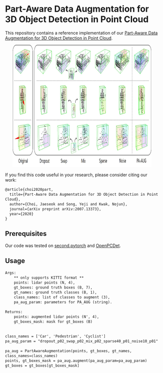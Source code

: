 # Part-Aware Data Augmentation for 3D Object Detection in Point Cloud

This repository contains a reference implementation of our [Part-Aware Data Augmentation for 3D Object Detection in Point Cloud](https://arxiv.org/abs/2007.13373).

<p align="center">
  <img src="docs/methods.jpg" width="90%" height="400">
</p>


If you find this code useful in your research, please consider citing our work:
```
@article{choi2020part,
  title={Part-Aware Data Augmentation for 3D Object Detection in Point Cloud},
  author={Choi, Jaeseok and Song, Yeji and Kwak, Nojun},
  journal={arXiv preprint arXiv:2007.13373},
  year={2020}
}
```
## Prerequisites
Our code was tested on [second.pytorch](https://github.com/traveller59/second.pytorch) and [OpenPCDet](https://github.com/open-mmlab/OpenPCDet).

## Usage
```
Args:
    ** only supports KITTI format **
    points: lidar points (N, 4), 
    gt_boxes: ground truth boxes (B, 7),
    gt_names: ground truth classes (B, 1), 
    class_names: list of classes to augment (3),
    pa_aug_param: parameters for PA_AUG (string).

Returns:
    points: augmented lidar points (N', 4),
    gt_boxes_mask: mask for gt_boxes (B)


class_names = ['Car', 'Pedestrian', 'Cyclist']
pa_aug_param = "dropout_p02_swap_p02_mix_p02_sparse40_p01_noise10_p01"

pa_aug = PartAwareAugmentation(points, gt_boxes, gt_names, class_names=class_names)
points, gt_boxes_mask = pa_aug.augment(pa_aug_param=pa_aug_param)
gt_boxes = gt_boxes[gt_boxes_mask]
```